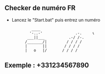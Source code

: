 ## Checker de numéro FR

- Lancez le "Start.bat" puis entrez un numéro

               ____
              '-..-'               .-.     📞
             ___||___           .-/ /-.
            /_______/|         / / / /
            |       ||        / / / /
            |   o   |/       / / / / 

## Exemple : +331234567890
